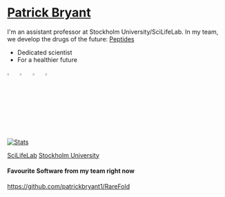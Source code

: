 
# [Patrick Bryant](https://patrickbryantlab.github.io)
I'm an assistant professor at Stockholm University/SciLifeLab.
In my team, we develop the drugs of the future: [Peptides](https://en.wikipedia.org/wiki/Peptide)
- Dedicated scientist
- For a healthier future

[<img src="https://img.icons8.com/?size=100&id=79076&format=png&color=000000" width="3.5%"/>](https://scholar.google.com/citations?user=KPlaFQQAAAAJ&hl=en&oi=ao) &nbsp;
[<img src="https://img.icons8.com/color/48/000000/twitter.png" width="3.5%"/>](https://twitter.com/Patrick18287926)  &nbsp;
[<img src="https://img.icons8.com/color/48/000000/linkedin.png" width="3.5%"/>](https://www.linkedin.com/in/patrick-bryant-phd/) &nbsp;
<a href="mailto:patrick.bryant@scilifelab.se"> <img src="https://img.icons8.com/fluent/48/000000/gmail.png" width="3.5%"/>



[![Stats](https://github-readme-stats.vercel.app/api?username=patrickbryant1&show_icons=true)](https://github-readme-stats.vercel.app/api?username=patrickbryant1&show_icons=true&theme=radical)&nbsp; &nbsp; &nbsp; &nbsp; &nbsp; &nbsp; &nbsp; &nbsp; &nbsp; &nbsp;

[SciLifeLab](https://www.scilifelab.se/researchers/patrick-bryant/)
[Stockholm University](https://www.scilifelab.se/researchers/patrick-bryant/)

#### Favourite Software from my team right now
https://github.com/patrickbryant1/RareFold
